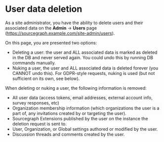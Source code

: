 # User data deletion

As a site administrator, you have the ability to delete users and their associated data on the **Admin** -> **Users** page (https://sourcegraph.example.com/site-admin/users).

On this page, you are presented two options:

- Deleting a user: the user and ALL associated data is marked as deleted in the DB and never served again. You could undo this by running DB commands manually.
- Nuking a user, the user and ALL associated data is deleted forever (you CANNOT undo this). For GDPR-style requests, nuking is used (but not sufficient on its own, see below).

When deleting or nuking a user, the following information is removed:

- All user data (access tokens, email addresses, external account info, survey responses, etc)
- Organization membership information (which organizations the user is a part of, any invitations created by or targeting the user).
- Sourcegraph Extensions published by the user on the instance the deletion request is sent to.
- User, Organization, or Global settings authored or modified by the user.
- Discussion threads and comments created by the user.
